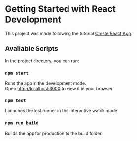 # Getting Started with React Development

This project was made following the tutorial [Create React App](https://www.youtube.com/watch?v=w7ejDZ8SWv8).

## Available Scripts
In the project directory, you can run:

### `npm start`
Runs the app in the development mode.\
Open [http://localhost:3000](http://localhost:3000) to view it in your browser.

### `npm test`
Launches the test runner in the interactive watch mode.

### `npm run build`
Builds the app for production to the build folder.
